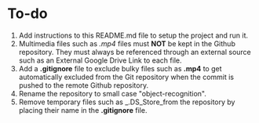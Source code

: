 # To-do

1. Add instructions to this README.md file to setup the project and run it.
2. Multimedia files such as _.mp4_ files must **NOT** be kept in the Github repository. They must always be referenced through an external source such as an External Google Drive Link to each file.
3. Add a **.gitignore** file to exclude bulky files such as **.mp4** to get automatically excluded from the Git repository when the commit is pushed to the remote Github repository.
4. Rename the repository to small case "object-recognition".
5. Remove temporary files such as _.DS_Store_from the repository by placing their name in the **.gitignore** file.
